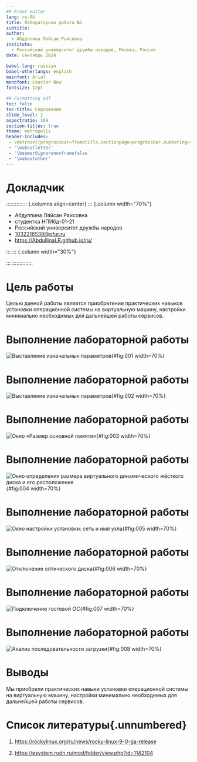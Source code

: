 ```yaml
---
## Front matter
lang: ru-RU
title: Лабораторная работа №1
subtitle: 
author:
  - Абдуллина Ляйсан Раисовна
institute:
  - Российский университет дружбы народов, Москва, Россия
date: сентябрь 2024

babel-lang: russian
babel-otherlangs: english
mainfont: Arial
monofont: Courier New
fontsize: 12pt

## Formatting pdf
toc: false
toc-title: Содержание
slide_level: 2
aspectratio: 169
section-titles: true
theme: metropolis
header-includes:
 - \metroset{progressbar=frametitle,sectionpage=progressbar,numbering=fraction}
 - '\makeatletter'
 - '\beamer@ignorenonframefalse'
 - '\makeatother'
---
```



# Докладчик

:::::::::::::: {.columns align=center}
::: {.column width="70%"}

  * Абдуллина Ляйсан Раисовна
  * студентка НПИбд-01-21
  * Российский университет дружбы народов
  * [1032216538@pfur.ru](mailto:10322138@pfur.ru)
  * <https://AbdullinaLR.github.io/ru/>

:::
::: {.column width="30%"}

:::
::::::::::::::

# Цель работы

Целью данной работы является приобретение практических навыков
установки операционной системы на виртуальную машину, настройки минимально необходимых для дальнейшей работы сервисов.


# Выполнение лабораторной работы

![Выставление изначальных параметров](image/1.png){#fig:001 width=70%}

# Выполнение лабораторной работы

![Выставление изначальных параметров](image/2.png){#fig:002 width=70%}

# Выполнение лабораторной работы

![Окно «Размер основной памяти»](image/3.png){#fig:003 width=70%}

# Выполнение лабораторной работы

![Окно определения размера виртуального динамического жёсткого диска и его расположения](image/4.png){#fig:004 width=70%}

# Выполнение лабораторной работы

![Окно настройки установки: сеть и имя узла](image/8.png){#fig:005 width=70%}

# Выполнение лабораторной работы

![Отключение оптического диска](image/9.png){#fig:006 width=70%}

# Выполнение лабораторной работы

![Подключение гостевой ОС](image/11.png){#fig:007 width=70%}

# Выполнение лабораторной работы

![Анализ последовательности загрузки](image/12.png){#fig:008 width=70%}

# Выводы

Мы приобрели практических навыки установки операционной системы на виртуальную машину, настройки минимально необходимых для дальнейшей работы сервисов.

# Список литературы{.unnumbered}

1. https://rockylinux.org/ru/news/rocky-linux-9-0-ga-release

2. https://esystem.rudn.ru/mod/folder/view.php?id=1142104